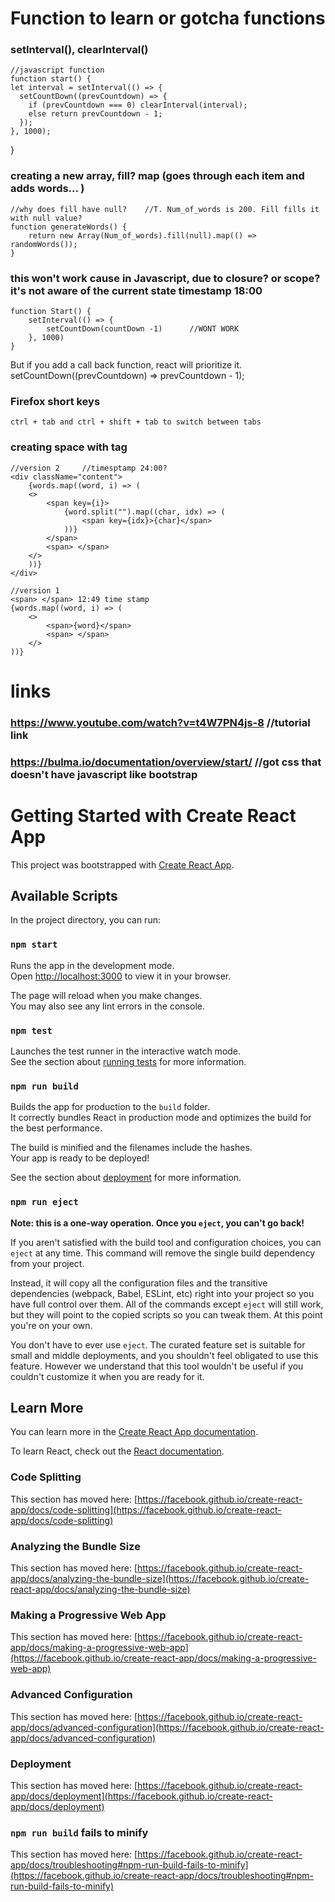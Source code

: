 # Function to learn or gotcha functions

### setInterval(), clearInterval()

    //javascript function
    function start() {
    let interval = setInterval(() => {
      setCountDown((prevCountdown) => {
        if (prevCountdown === 0) clearInterval(interval);
        else return prevCountdown - 1;
      });
    }, 1000);

}

### creating a new array, fill? map (goes through each item and adds words... )

    //why does fill have null?    //T. Num_of_words is 200. Fill fills it with null value?
    function generateWords() {
        return new Array(Num_of_words).fill(null).map(() => randomWords());
    }

### this won't work cause in Javascript, due to closure? or scope? it's not aware of the current state timestamp 18:00

    function Start() {
        setInterval(() => {
            setCountDown(countDown -1)      //WONT WORK
        }, 1000)
    }

But if you add a call back function, react will prioritize it.
setCountDown((prevCountdown) => prevCountdown - 1);

### Firefox short keys

    ctrl + tab and ctrl + shift + tab to switch between tabs

### creating space with <span> tag

    //version 2     //timesptamp 24:00?
    <div className="content">
        {words.map((word, i) => (
        <>
            <span key={i}>
                {word.split("").map((char, idx) => (
                    <span key={idx}>{char}</span>
                ))}
            </span>
            <span> </span>
        </>
        ))}
    </div>

    //version 1
    <span> </span> 12:49 time stamp
    {words.map((word, i) => (
        <>
            <span>{word}</span>
            <span> </span>
        </>
    ))}

# links

### https://www.youtube.com/watch?v=t4W7PN4js-8 //tutorial link

### https://bulma.io/documentation/overview/start/ //got css that doesn't have javascript like bootstrap

# Getting Started with Create React App

This project was bootstrapped with [Create React App](https://github.com/facebook/create-react-app).

## Available Scripts

In the project directory, you can run:

### `npm start`

Runs the app in the development mode.\
Open [http://localhost:3000](http://localhost:3000) to view it in your browser.

The page will reload when you make changes.\
You may also see any lint errors in the console.

### `npm test`

Launches the test runner in the interactive watch mode.\
See the section about [running tests](https://facebook.github.io/create-react-app/docs/running-tests) for more information.

### `npm run build`

Builds the app for production to the `build` folder.\
It correctly bundles React in production mode and optimizes the build for the best performance.

The build is minified and the filenames include the hashes.\
Your app is ready to be deployed!

See the section about [deployment](https://facebook.github.io/create-react-app/docs/deployment) for more information.

### `npm run eject`

**Note: this is a one-way operation. Once you `eject`, you can't go back!**

If you aren't satisfied with the build tool and configuration choices, you can `eject` at any time. This command will remove the single build dependency from your project.

Instead, it will copy all the configuration files and the transitive dependencies (webpack, Babel, ESLint, etc) right into your project so you have full control over them. All of the commands except `eject` will still work, but they will point to the copied scripts so you can tweak them. At this point you're on your own.

You don't have to ever use `eject`. The curated feature set is suitable for small and middle deployments, and you shouldn't feel obligated to use this feature. However we understand that this tool wouldn't be useful if you couldn't customize it when you are ready for it.

## Learn More

You can learn more in the [Create React App documentation](https://facebook.github.io/create-react-app/docs/getting-started).

To learn React, check out the [React documentation](https://reactjs.org/).

### Code Splitting

This section has moved here: [https://facebook.github.io/create-react-app/docs/code-splitting](https://facebook.github.io/create-react-app/docs/code-splitting)

### Analyzing the Bundle Size

This section has moved here: [https://facebook.github.io/create-react-app/docs/analyzing-the-bundle-size](https://facebook.github.io/create-react-app/docs/analyzing-the-bundle-size)

### Making a Progressive Web App

This section has moved here: [https://facebook.github.io/create-react-app/docs/making-a-progressive-web-app](https://facebook.github.io/create-react-app/docs/making-a-progressive-web-app)

### Advanced Configuration

This section has moved here: [https://facebook.github.io/create-react-app/docs/advanced-configuration](https://facebook.github.io/create-react-app/docs/advanced-configuration)

### Deployment

This section has moved here: [https://facebook.github.io/create-react-app/docs/deployment](https://facebook.github.io/create-react-app/docs/deployment)

### `npm run build` fails to minify

This section has moved here: [https://facebook.github.io/create-react-app/docs/troubleshooting#npm-run-build-fails-to-minify](https://facebook.github.io/create-react-app/docs/troubleshooting#npm-run-build-fails-to-minify)
